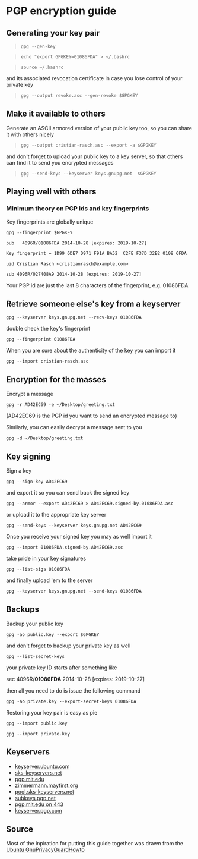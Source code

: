 PGP encryption guide
====================


Generating your key pair
------------------------

> `gpg --gen-key`

> `echo "export GPGKEY=01086FDA" > ~/.bashrc`

> `source ~/.bashrc`

and its associated revocation certificate in case you lose control of your private key

> `gpg --output revoke.asc --gen-revoke $GPGKEY`


Make it available to others
---------------------------

Generate an ASCII armored version of your public key too, so you can share it with others nicely

> `gpg --output cristian-rasch.asc --export -a $GPGKEY`

and don't forget to upload your public key to a key server, so that others can find it to send you encrypted messages

> `gpg --send-keys --keyserver keys.gnupg.net  $GPGKEY`


Playing well with others
------------------------

### Minimum theory on PGP ids and key fingerprints ###

Key fingerprints are globally unique

`gpg --fingerprint $GPGKEY`


`pub   4096R/01086FDA 2014-10-28 [expires: 2019-10-27]`

`Key fingerprint = 1D99 6DE7 D971 F91A BA52  C2FE F37D 32B2 0108 6FDA`

`uid Cristian Rasch <cristianrasch@example.com>`

`sub 4096R/027408A9 2014-10-28 [expires: 2019-10-27]`


Your PGP id are just the last 8 characters of the fingerprint, e.g. 01086FDA


Retrieve someone else's key from a keyserver
--------------------------------------------

`gpg --keyserver keys.gnupg.net --recv-keys 01086FDA`

double check the key's fingerprint

`gpg --fingerprint 01086FDA`

When you are sure about the authenticity of the key you can import it

`gpg --import cristian-rasch.asc`


Encryption for the masses
-------------------------

Encrypt a message

`gpg -r AD42EC69 -e ~/Desktop/greeting.txt`

(AD42EC69 is the PGP id you want to send an encrypted message to)

Similarly, you can easily decrypt a message sent to you

`gpg -d ~/Desktop/greeting.txt`

Key signing
-----------

Sign a key

`gpg --sign-key AD42EC69`

and export it so you can send back the signed key

`gpg --armor --export AD42EC69 > AD42EC69.signed-by.01086FDA.asc`

or upload it to the appropriate key server

`gpg --send-keys --keyserver keys.gnupg.net AD42EC69`

Once you receive your signed key you may as well import it

`gpg --import 01086FDA.signed-by.AD42EC69.asc`

take pride in your key signatures

`gpg --list-sigs 01086FDA`

and finally upload 'em to the server

`gpg --keyserver keys.gnupg.net --send-keys 01086FDA`


Backups
-------

Backup your public key

`gpg -ao public.key --export $GPGKEY`

and don't forget to backup your private key as well

`gpg --list-secret-keys`

your private key ID starts after something like

sec   4096R/**01086FDA** 2014-10-28 [expires: 2019-10-27]

then all you need to do is issue the following command

`gpg -ao private.key --export-secret-keys 01086FDA`

Restoring your key pair is easy as pie

`gpg --import public.key`

`gpg --import private.key`

## Keyservers
* [keyserver.ubuntu.com][1]
* [sks-keyservers.net][2]
* [pgp.mit.edu][3]
* [zimmermann.mayfirst.org][4]
* [pool.sks-keyservers.net][5]
* [subkeys.pgp.net][6]
* [pgp.mit.edu on 443][7]
* [keyserver.pgp.com][8]

Source
------

Most of the inpiration for putting this guide together was drawn from the [Ubuntu GnuPrivacyGuardHowto](https://help.ubuntu.com/community/GnuPrivacyGuardHowto)

[1]: http://keyserver.ubuntu.com/
[2]: https://sks-keyservers.net
[3]: http://pgp.mit.edu/
[4]: http://zimmermann.mayfirst.org/
[5]: http://pool.sks-keyservers.net:11371/
[6]: http://subkeys.pgp.net:11371/
[7]: https://pgp.mit.edu/
[8]: https://keyserver.pgp.com/vkd/GetWelcomeScreen.event